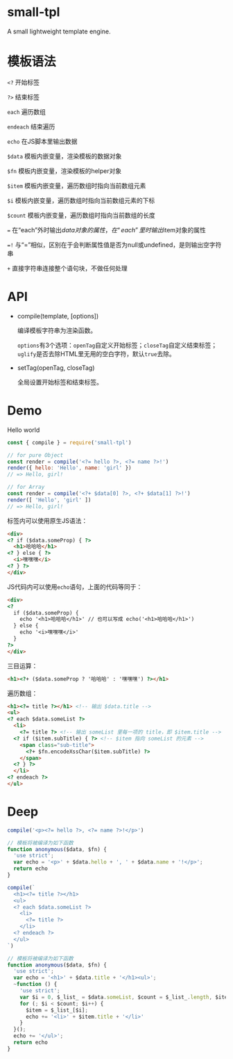 # small-tpl
A small lightweight template engine.

# 模板语法

`<?` 开始标签

`?>` 结束标签

`each` 遍历数组

`endeach` 结束遍历

`echo` 在JS脚本里输出数据

`$data` 模板内嵌变量，渲染模板的数据对象

`$fn` 模板内嵌变量，渲染模板的helper对象

`$item` 模板内嵌变量，遍历数组时指向当前数组元素

`$i` 模板内嵌变量，遍历数组时指向当前数组元素的下标

`$count` 模板内嵌变量，遍历数组时指向当前数组的长度

`=` 在“each”外时输出$data对象的属性，在“each”里时输出$item对象的属性

`=!` 与“=”相似，区别在于会判断属性值是否为null或undefined，是则输出空字符串

`+` 直接字符串连接整个语句块，不做任何处理

# API

- compile(template, [options])

  编译模板字符串为渲染函数。

  `options`有3个选项：`openTag`自定义开始标签；`closeTag`自定义结束标签；`uglify`是否去除HTML里无用的空白字符，默认`true`去除。

- setTag(openTag, closeTag)

  全局设置开始标签和结束标签。

# Demo

Hello world
```javascript
const { compile } = require('small-tpl')

// for pure Object
const render = compile('<?= hello ?>, <?= name ?>!')
render({ hello: 'Hello', name: 'girl' })
// => Hello, girl!

// for Array
const render = compile('<?+ $data[0] ?>, <?+ $data[1] ?>!')
render([ 'Hello', 'girl' ])
// => Hello, girl!
```

标签内可以使用原生JS语法：
```html
<div>
<? if ($data.someProp) { ?>
  <h1>哈哈哈</h1>
<? } else { ?>
  <i>嘿嘿嘿</i>
<? } ?>
</div>
```

JS代码内可以使用`echo`语句，上面的代码等同于：
```html
<div>
<?
  if ($data.someProp) {
    echo '<h1>哈哈哈</h1>' // 也可以写成 echo('<h1>哈哈哈</h1>')
  } else {
    echo '<i>嘿嘿嘿</i>'
  }
?>
</div>
```

三目运算：
```html
<h1><?+ ($data.someProp ? '哈哈哈' : '嘿嘿嘿') ?></h1>
```

遍历数组：
```html
<h1><?= title ?></h1> <!-- 输出 $data.title -->
<ul>
<? each $data.someList ?>
  <li>
    <?= title ?> <!-- 输出 someList 里每一项的 title，即 $item.title -->
  <? if ($item.subTitle) { ?> <!-- $item 指向 someList 的元素 -->
    <span class="sub-title">
      <?+ $fn.encodeXssChar($item.subTitle) ?>
    </span>
  <? } ?>
  </li>
<? endeach ?>
</ul>
```

# Deep

```javascript
compile('<p><?= hello ?>, <?= name ?>!</p>')

// 模板将被编译为如下函数
function anonymous($data, $fn) {
  'use strict';
  var echo = '<p>' + $data.hello + ', ' + $data.name + '!</p>';
  return echo
}

compile(`
  <h1><?= title ?></h1>
  <ul>
  <? each $data.someList ?>
    <li>
      <?= title ?>
    </li>
  <? endeach ?>
  </ul>
`)

// 模板将被编译为如下函数
function anonymous($data, $fn) {
  'use strict';
  var echo = '<h1>' + $data.title + '</h1><ul>';
  ~function () {
    'use strict';
    var $i = 0, $_list_ = $data.someList, $count = $_list_.length, $item;
    for (; $i < $count; $i++) {
      $item = $_list_[$i];
      echo += '<li>' + $item.title + '</li>'
    }
  }();
  echo += '</ul>';
  return echo
}
```
